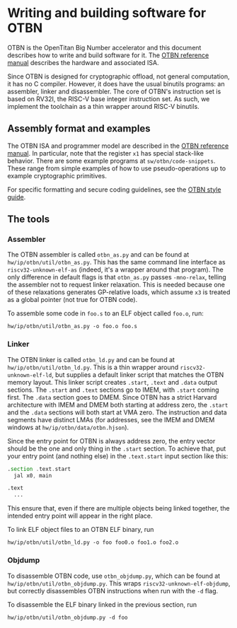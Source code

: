 # Writing and building software for OTBN

OTBN is the OpenTitan Big Number accelerator and this document describes how to write and build software for it.
The [OTBN reference manual](../../../hw/ip/otbn/README.md) describes the hardware and associated ISA.

Since OTBN is designed for cryptographic offload, not general computation, it has no C compiler.
However, it does have the usual binutils programs: an assembler, linker and disassembler.
The core of OTBN's instruction set is based on RV32I, the RISC-V base integer instruction set.
As such, we implement the toolchain as a thin wrapper around RISC-V binutils.

## Assembly format and examples

The OTBN ISA and programmer model are described in the [OTBN reference manual](../../../hw/ip/otbn/README.md).
In particular, note that the register `x1` has special stack-like behavior.
There are some example programs at `sw/otbn/code-snippets`.
These range from simple examples of how to use pseudo-operations up to example cryptographic primitives.

For specific formatting and secure coding guidelines, see the [OTBN style guide](../style_guides/otbn_style_guide.md).

## The tools

### Assembler

The OTBN assembler is called `otbn_as.py` and can be found at `hw/ip/otbn/util/otbn_as.py`.
This has the same command line interface as `riscv32-unknown-elf-as` (indeed, it's a wrapper around that program).
The only difference in default flags is that `otbn_as.py` passes `-mno-relax`, telling the assembler not to request linker relaxation.
This is needed because one of these relaxations generates GP-relative loads, which assume `x3` is treated as a global pointer (not true for OTBN code).

To assemble some code in `foo.s` to an ELF object called `foo.o`, run:
```shell
hw/ip/otbn/util/otbn_as.py -o foo.o foo.s
```

### Linker

The OTBN linker is called `otbn_ld.py` and can be found at `hw/ip/otbn/util/otbn_ld.py`.
This is a thin wrapper around `riscv32-unknown-elf-ld`, but supplies a default linker script that matches the OTBN memory layout.
This linker script creates `.start`, `.text` and `.data` output sections.
The `.start` and `.text` sections go to IMEM, with `.start` coming first.
The `.data` section goes to DMEM.
Since OTBN has a strict Harvard architecture with IMEM and DMEM both starting at address zero, the `.start` and the `.data` sections will both start at VMA zero.
The instruction and data segments have distinct LMAs (for addresses, see the IMEM and DMEM windows at `hw/ip/otbn/data/otbn.hjson`).

Since the entry point for OTBN is always address zero, the entry vector should be the one and only thing in the `.start` section.
To achieve that, put your entry point (and nothing else) in the `.text.start` input section like this:
```asm
.section .text.start
  jal x0, main

.text
  ...
```
This ensure that, even if there are multiple objects being linked together, the intended entry point will appear in the right place.

To link ELF object files to an OTBN ELF binary, run
```shell
hw/ip/otbn/util/otbn_ld.py -o foo foo0.o foo1.o foo2.o
```

### Objdump

To disassemble OTBN code, use `otbn_objdump.py`, which can be found at `hw/ip/otbn/util/otbn_objdump.py`.
This wraps `riscv32-unknown-elf-objdump`, but correctly disassembles OTBN instructions when run with the `-d` flag.

To disassemble the ELF binary linked in the previous section, run
```shell
hw/ip/otbn/util/otbn_objdump.py -d foo
```
